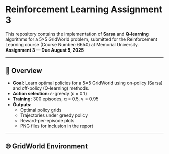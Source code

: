 # Reinforcement Learning Assignment 3

This repository contains the implementation of **Sarsa** and **Q-learning** algorithms for a 5×5 GridWorld problem, submitted for the Reinforcement Learning course (Course Number: 6650) at Memorial University.  
**Assignment 3 — Due August 5, 2025**

---

## 📖 Overview

- **Goal:** Learn optimal policies for a 5×5 GridWorld using on-policy (Sarsa) and off-policy (Q-learning) methods.  
- **Action selection:** ε-greedy (ε = 0.1)  
- **Training:** 300 episodes, α = 0.5, γ = 0.95  
- **Outputs:**  
  - Optimal policy grids  
  - Trajectories under greedy policy  
  - Reward-per-episode plots  
  - PNG files for inclusion in the report

---

## 🌐 GridWorld Environment

